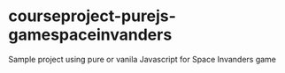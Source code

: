 # courseproject-purejs-gamespaceinvanders
Sample project using pure or vanila Javascript for  Space Invanders game
